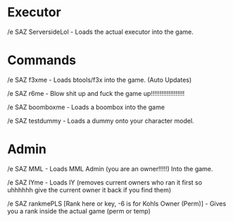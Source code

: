 # Executor

/e SAZ ServersideLol  - Loads the actual executor into the game.

# Commands

/e SAZ f3xme  -    Loads btools/f3x into the game. (Auto Updates)

/e SAZ r6me   -    Blow shit up and fuck the game up!!!!!!!!!!!!!!!!!!!

/e SAZ boomboxme  -    Loads a boombox into the game

/e SAZ testdummy    -    Loads a dummy onto your character model. 

# Admin

/e SAZ MML  -  Loads MML Admin (you are an owner!!!!!) Into the game.

/e SAZ IYme  -   Loads IY (removes current owners who ran it first so uhhhhhh give the current owner it back if you find them)

/e SAZ rankmePLS [Rank here or key, -6 is for Kohls Owner (Perm)]   -   Gives you a rank inside the actual game (perm or temp)
